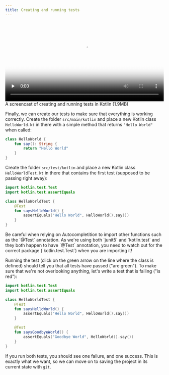 ```yaml
---
title: Creating and running tests
---
```


<video 
  width="100%" 
  controls 
  class="my-2 drop-shadow-small" 
  preload="none"
  poster="{% link getting-started/guides/windows-intellij-kotlin-3-create-tests.mp4.thumb.jpg %}"
  src="{% link getting-started/guides/windows-intellij-kotlin-3-create-tests.mp4 %}"></video>
<span class="text-center d-block small">A screencast of creating and running tests in Kotlin (1.9MB)</span>

Finally, we can create our tests to make sure that everything is working correctly. Create the folder `src/main/kotlin` and place a new Kotlin class `HelloWorld.kt` in there with a simple method that returns `"Hello World"` when called:

```kotlin
class HelloWorld {
    fun say(): String {
        return "Hello World"
    }
}
```

Create the folder `src/test/kotlin` and place a new Kotlin class `HelloWorldTest.kt` in there that contains the first test (supposed to be passing right away):

```kotlin
import kotlin.test.Test
import kotlin.test.assertEquals

class HelloWorldTest {
    @Test
    fun saysHelloWorld() {
        assertEquals("Hello World", HelloWorld().say())
    }
}
```

<div class="advice" markdown="1">
Be careful when relying on Autocompletition to import other functions such as the `@Test` annotation. As we're using both `junit5` and `kotlin.test` and they both happen to have `@Test` annotation, you need to watch out for the correct package (`kotlin.test.Test`) when you are importing it!
</div>

Running the test (click on the green arrow on the line where the class is defined) should tell you that all tests have passed ("are green"). To make sure that we're not overlooking anything, let's write a test that is failing ("is red"):


```kotlin
import kotlin.test.Test
import kotlin.test.assertEquals

class HelloWorldTest {
    @Test
    fun saysHelloWorld() {
        assertEquals("Hello World", HelloWorld().say())
    }

    @Test
    fun saysGoodbyeWorld() {
        assertEquals("Goodbye World", HelloWorld().say())
    }
}
```

If you run both tests, you should see one failure, and one success. This is exactly what we want, so we can move on to saving the project in its current state with `git`.